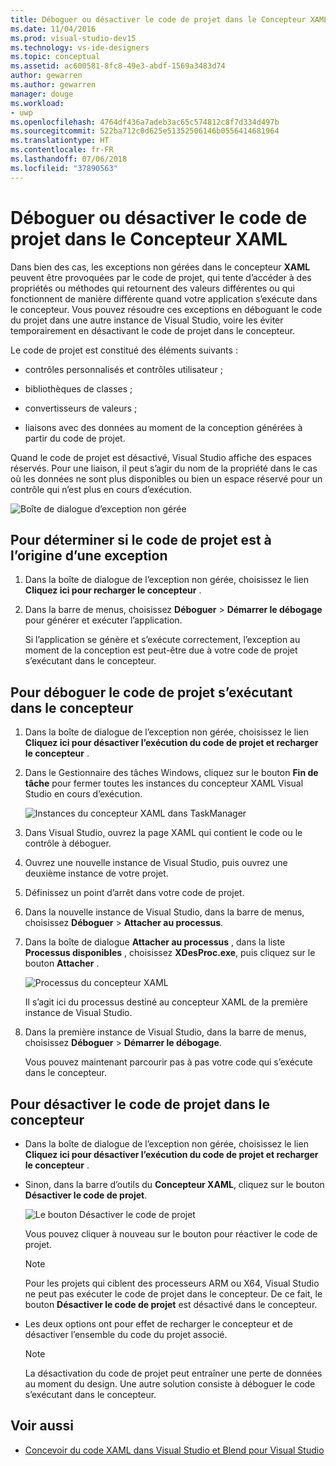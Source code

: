 ```yaml
---
title: Déboguer ou désactiver le code de projet dans le Concepteur XAML
ms.date: 11/04/2016
ms.prod: visual-studio-dev15
ms.technology: vs-ide-designers
ms.topic: conceptual
ms.assetid: ac600581-8fc8-49e3-abdf-1569a3483d74
author: gewarren
ms.author: gewarren
manager: douge
ms.workload:
- uwp
ms.openlocfilehash: 4764df436a7adeb3ac65c574812c8f7d334d497b
ms.sourcegitcommit: 522ba712c0d625e51352506146b0556414681964
ms.translationtype: HT
ms.contentlocale: fr-FR
ms.lasthandoff: 07/06/2018
ms.locfileid: "37890563"
---
```

# <a name="debug-or-disable-project-code-in-xaml-designer"></a>Déboguer ou désactiver le code de projet dans le Concepteur XAML

Dans bien des cas, les exceptions non gérées dans le concepteur **XAML** peuvent être provoquées par le code de projet, qui tente d’accéder à des propriétés ou méthodes qui retournent des valeurs différentes ou qui fonctionnent de manière différente quand votre application s’exécute dans le concepteur. Vous pouvez résoudre ces exceptions en déboguant le code du projet dans une autre instance de Visual Studio, voire les éviter temporairement en désactivant le code de projet dans le concepteur.

Le code de projet est constitué des éléments suivants :

-   contrôles personnalisés et contrôles utilisateur ;

-   bibliothèques de classes ;

-   convertisseurs de valeurs ;

-   liaisons avec des données au moment de la conception générées à partir du code de projet.

Quand le code de projet est désactivé, Visual Studio affiche des espaces réservés. Pour une liaison, il peut s’agir du nom de la propriété dans le cas où les données ne sont plus disponibles ou bien un espace réservé pour un contrôle qui n’est plus en cours d’exécution.

![Boîte de dialogue d’exception non gérée](../designers/media/xaml_unhandledexception.png)

## <a name="to-determine-if-project-code-is-causing-an-exception"></a>Pour déterminer si le code de projet est à l’origine d’une exception

1.  Dans la boîte de dialogue de l’exception non gérée, choisissez le lien **Cliquez ici pour recharger le concepteur** .

2.  Dans la barre de menus, choisissez **Déboguer** > **Démarrer le débogage** pour générer et exécuter l’application.

     Si l’application se génère et s’exécute correctement, l’exception au moment de la conception est peut-être due à votre code de projet s’exécutant dans le concepteur.

## <a name="to-debug-project-code-running-in-the-designer"></a>Pour déboguer le code de projet s’exécutant dans le concepteur

1.  Dans la boîte de dialogue de l’exception non gérée, choisissez le lien **Cliquez ici pour désactiver l’exécution du code de projet et recharger le concepteur** .

2.  Dans le Gestionnaire des tâches Windows, cliquez sur le bouton **Fin de tâche** pour fermer toutes les instances du concepteur XAML Visual Studio en cours d’exécution.

     ![Instances du concepteur XAML dans TaskManager](../designers/media/xaml_taskmanager.png)

3.  Dans Visual Studio, ouvrez la page XAML qui contient le code ou le contrôle à déboguer.

4.  Ouvrez une nouvelle instance de Visual Studio, puis ouvrez une deuxième instance de votre projet.

5.  Définissez un point d’arrêt dans votre code de projet.

6.  Dans la nouvelle instance de Visual Studio, dans la barre de menus, choisissez **Déboguer** > **Attacher au processus**.

7.  Dans la boîte de dialogue **Attacher au processus** , dans la liste **Processus disponibles** , choisissez **XDesProc.exe**, puis cliquez sur le bouton **Attacher** .

     ![Processus du concepteur XAML](../designers/media/xaml_attach.png)

     Il s’agit ici du processus destiné au concepteur XAML de la première instance de Visual Studio.

8.  Dans la première instance de Visual Studio, dans la barre de menus, choisissez **Déboguer** > **Démarrer le débogage**.

     Vous pouvez maintenant parcourir pas à pas votre code qui s’exécute dans le concepteur.

## <a name="to-disable-project-code-in-the-designer"></a>Pour désactiver le code de projet dans le concepteur

-   Dans la boîte de dialogue de l’exception non gérée, choisissez le lien **Cliquez ici pour désactiver l’exécution du code de projet et recharger le concepteur** .

-   Sinon, dans la barre d’outils du **Concepteur XAML**, cliquez sur le bouton **Désactiver le code de projet**.

     ![Le bouton Désactiver le code de projet](../designers/media/xaml_disablecode.png)

     Vous pouvez cliquer à nouveau sur le bouton pour réactiver le code de projet.

    > [!NOTE]
    > Pour les projets qui ciblent des processeurs ARM ou X64, Visual Studio ne peut pas exécuter le code de projet dans le concepteur. De ce fait, le bouton **Désactiver le code de projet** est désactivé dans le concepteur.

-   Les deux options ont pour effet de recharger le concepteur et de désactiver l’ensemble du code du projet associé.

    > [!NOTE]
    > La désactivation du code de projet peut entraîner une perte de données au moment du design. Une autre solution consiste à déboguer le code s’exécutant dans le concepteur.

## <a name="see-also"></a>Voir aussi

- [Concevoir du code XAML dans Visual Studio et Blend pour Visual Studio](../designers/designing-xaml-in-visual-studio.md)